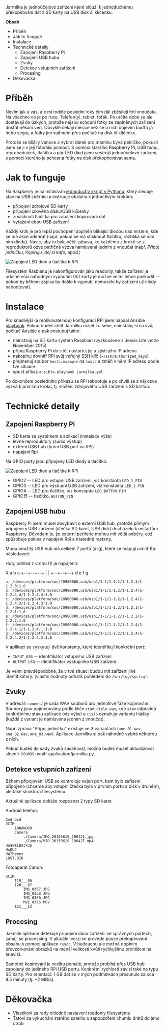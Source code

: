 Jarmilka je jednoúčelové zařízení které slouží k jednoduchému překopírování
dat z SD karty na USB disk či klíčenku. 

**Obsah**

* Příběh
* Jak to funguje
* Instalace
* Technické detaily
    * Zapojení Raspberry Pi
    * Zapojení USB hubu
    * Zvuky
    * Detekce vstupních zařízení
    * Procesing
* Děkovačka

# Příběh

Nevím jak u vás, ale mí rodiče poslední roky čím dál zběsileji fotí vnoučata.
Na všechno co je po ruce. Telefon(y), tablet, foťák. Po určité době se ale
dostávají do úzkých, protože nejsou schopni fotky ze zaplněných zařízení dostat
někam ven. Obvykle čekají měsíce než se u nich objevím buďto já nebo ségra, a
fotky jim stáhnem přes počítač na disk či klíčenku.

Protože se blížily vánoce a vybrat dárek pro maminu bývá peklíčko,
pokusil jsem se ji v její fotomisi pomoct. S pomocí staršího Raspberry Pi,
USB hubu, reprobedniček, tlačítka a pár LED diod jsem sestrojil jednoúčelové
zařízení, s pomocí kterého je schopná fotky na disk překopírovávat sama.

# Jak to funguje

Na Raspberry je nainstalován [jednoduchý skript v
Pythonu](application/jarmilka.py), který sleduje stav na USB sběrnici a
instruuje obsluhu k jednotlivým krokům:

* připojení zdrojové SD karty
* připojení cílového disku/USB klíčenky
* zmáčknutí tlačítka pro zahájení kopírování dat
* vytažení obou USB zařízení

Každý krok je pro lepší pochopení doplněn blikající diodou nad místem, kde se
má akce odehrát (např. pokud se má stisknout tlačítko, rozbliká se nad ním
dioda). Navíc, aby to byla větší zábava, ke každému z kroků se z reproduktorů
ozve patřičná výzva namluvená jedním z vnoučat (např. *Připoj jedničku*,
*Kopíruju, dej si kafe*, apod.)

![Zapojení LED diod a tlačítka k RPi](graphics/states.png)

Filesystém Rasbianu je nakonfigurován jako readonly, takže zařízení je odolné
vůči náhodným vypnutím (SD karty je možné velmi lehce poškodit -- pokud by během
zápisu by došlo k vypnutí, nemuselo by zařízení už nikdy nabootovat).

# Instalace

Pro snadnější (a replikovatelnou) konfiguraci RPi jsem napsal Ansible
[playbook](jarmilka.yml).  Pokud budeš chtít Jarmilku rozjet i u sebe,
nainstaluj si na svůj počítač
[Ansible](http://www.ansible.com/how-ansible-works) a pak postupuj takto:

* nainstaluj na SD kartu systém Raspbian (vyzkoušeno s Jessie Lite verze November 2015)
* připoj Raspberry Pi do sítě, nastartuj jej a zjisti jeho IP adresu
* nakopíruj dovnitř RPi svůj veřejný SSH klíč (`~/ssh/authorized_keys`)
* přejmenuj soubor `hosts.example` na `hosts` a změň v něm IP adresu podle tvé situace
* spusť příkaz `ansible-playbook jarmilka.yml`

Po dokončení posledního příkazu se RPi rebootuje a po chvíli se z něj ozve
výzva k prvnímu kroku, tj. vložení zdrojového USB zařízení s SD kartou.

# Technické detaily

## Zapojení Raspberry Pi

* SD karta se systémem a aplikací (instalace výše)
* levné reproduktory (audio výstup)
* externí USB hub (horní USB port na RPi)
* napájení Rpi

Na GPIO porty jsou připojeny LED diody a tlačítko:

![Zapojení LED diod a tlačítka k RPi](graphics/jarmilka.png)

* GPIO2 -- LED pro vstupní USB zařízení, viz konstanta `LED_1_PIN`
* GPIO3 -- LED pro výstupní USB zařízení, viz konstanta `LED_2_PIN`
* GPIO4 -- LED pro tlačítko, viz konstanta `LED_BUTTON_PIN`
* GPIO15 -- tlačítko, `BUTTON_PIN`

## Zapojení USB hubu

Raspberry Pi jsem musel dovybavit o externí USB hub, protože přímým připojením
USB zařízení (čtečka SD karet, USB disk) docházelo k restartům Raspberry.
Důvodem je, že externí periferie mohou mít větší odběry, což způsobuje pokles v
napájení Rpi a následně restarty.

Mnou použitý USB hub má celkem 7 portů (a-g), které se mapují uvnitř Rpi následovně:

Hub, pohled z vrchu (X je napájení):

   X  a  b  c
   +--+--+--+
   |        |
   +--+--+--+
   d  e  f  g

    a: /devices/platform/soc/20980000.usb/usb1/1-1/1-1.2/1-1.2.3/1-1.2.3:1.0
    b: /devices/platform/soc/20980000.usb/usb1/1-1/1-1.2/1-1.2.4/1-1.2.4.4/1-1.2.4.4:1.0
    c: /devices/platform/soc/20980000.usb/usb1/1-1/1-1.2/1-1.2.4/1-1.2.4.3/1-1.2.4.3:1.0
    d: /devices/platform/soc/20980000.usb/usb1/1-1/1-1.2/1-1.2.1/1-1.2.1:1.0
    e: /devices/platform/soc/20980000.usb/usb1/1-1/1-1.2/1-1.2.2/1-1.2.2:1.0
    f: /devices/platform/soc/20980000.usb/usb1/1-1/1-1.2/1-1.2.4/1-1.2.4.1/1-1.2.4.1:1.0
    g: /devices/platform/soc/20980000.usb/usb1/1-1/1-1.2/1-1.2.4/1-1.2.4.2/1-1.2.4.2:1.0


V aplikaci se vyskytují dvě konstanty, které identifikují konkrétní port:

* `INPUT_USB` -- identifikátor vstupního USB zařízení
* `OUTPUT_USB` -- identifikátor výstupního USB zařízení

Je velmi pravděpodobné, že v tvé situaci budou mít zařízení jiné identifikátory.
(vlastní hodnoty odhalíš pohledem do `/var/log/syslog)`.

## Zvuky

V adresáři `sounds/` je sada WAV souborů pro jednotlivé fáze kopírování.
Soubory jsou pojmenovány podle klíče `stav_cislo.wav`, kde `stav` odpovídá
konkrétnímu stavu aplikace (viz výše) a `cislo` označuje variantu hlášky (každá
z variant je namluvena jedním z vnoučat).

Např. zpráva "Připoj jedničku" existuje ve 3 variantách (`one_01.wav`,
`one_02.wav`, `one_03.wav`). Aplikace Jarmilka si pak náhodně vybírá některou 
z nich.

Pokud budeš do sady zvuků zasahovat, možná budeš muset aktualizovat slovník
`SOUNDS` uvnitř application/jarmilka.py.

## Detekce vstupních zařízení

Během připojování USB se kontroluje nejen port, kam bylo zařízení připojeno
(chceme aby vstupní čtečka byla v prvním portu a disk v druhém), ale také 
struktura filesystému.

Aktuálně aplikace dokáže rozpoznat 2 typy SD karet.

Android telefon:

    Android
    DCIM
        100ANDRO
        Camera
            ./Camera/IMG_20150619_190421.jpg
            ./Camera/VID_20150619_190427.mp4
    HuaweiBackup
    HwOUC
    HWThemes
    LOST.DIR

Fotoaparát Canon:

    DCIM
        119___06
        120___07
            IMG_0357.JPG
            IMG_0358.JPG
            IMG_0360.JPG
            MVI_0376.MOV
        121___12

## Procesing

Jakmile aplikace detekuje připojení obou zařízení ve správných portech, zahájí
se processing. V aktuální verzi se provede pouze překopírování obsahu s pomocí
aplikace `rsync`. V budoucnu ale možná doplním převzorkování obrázků na 
menší velikosti kvůli rychlejšímu prohlížení na televizi.
    
Samotné kopírování je vcelku pomalé, protože probíhá přes USB hub zapojený
do jediného RPi USB portu. Konkrétní rychlosti závisí také na typu SD karty.
Pro orientaci: 1 GB dat se v mých podmínkách přesunulo za cca 8.5 minuty
(tj. ~2 MB/s).

# Děkovačka

* [Vlastíkovi](https://github.com/slintak) za rady ohledně nastavení readonly filesystému
* Tatovi za vykuchání starého satelitu a zapouzdření chumlu drátů do jeho útrob
